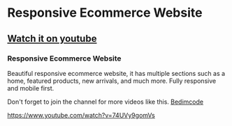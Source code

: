 # Responsive Ecommerce Website
## [Watch it on youtube](https://youtu.be/74UVy9gomVs)
### Responsive Ecommerce Website
Beautiful responsive ecommerce website, it has multiple sections such as a home, featured products, new arrivals, and much more. Fully responsive and mobile first.

Don't forget to join the channel for more videos like this.
[Bedimcode](https://www.youtube.com/c/Bedimcode)


https://www.youtube.com/watch?v=74UVy9gomVs
